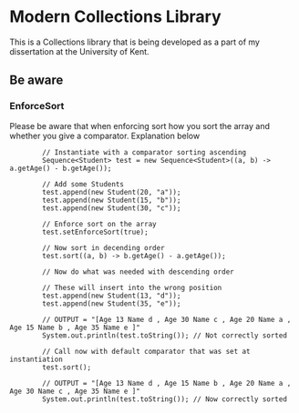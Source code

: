 # Modern Collections Library
This is a Collections library that is being developed as a part of my dissertation at the University of Kent.

## Be aware

### EnforceSort
Please be aware that when enforcing sort how you sort the array and whether you give a comparator. Explanation below
```
        // Instantiate with a comparator sorting ascending
        Sequence<Student> test = new Sequence<Student>((a, b) ->  a.getAge() - b.getAge());

        // Add some Students
        test.append(new Student(20, "a"));
        test.append(new Student(15, "b"));
        test.append(new Student(30, "c"));

        // Enforce sort on the array
        test.setEnforceSort(true);

        // Now sort in decending order
        test.sort((a, b) -> b.getAge() - a.getAge());

        // Now do what was needed with descending order

        // These will insert into the wrong position
        test.append(new Student(13, "d"));
        test.append(new Student(35, "e"));

        // OUTPUT = "[Age 13 Name d , Age 30 Name c , Age 20 Name a , Age 15 Name b , Age 35 Name e ]"
        System.out.println(test.toString()); // Not correctly sorted

        // Call now with default comparator that was set at instantiation
        test.sort();

        // OUTPUT = "[Age 13 Name d , Age 15 Name b , Age 20 Name a , Age 30 Name c , Age 35 Name e ]"
        System.out.println(test.toString()); // Now correctly sorted
```
